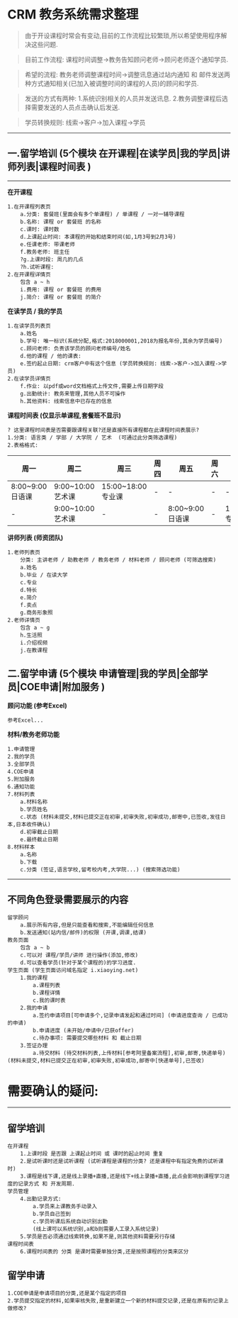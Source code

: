 
# CRM 教务系统需求整理

> 由于开设课程时常会有变动,目前的工作流程比较繁琐,所以希望使用程序解决这些问题.

> 目前工作流程: 课程时间调整->教务告知顾问老师->顾问老师逐个通知学员.

> 希望的流程: 教务老师调整课程时间->调整讯息通过站内通知 和 邮件发送两种方式通知相关(已加入被调整时间的课程的人员)的顾问和学员.

> 发送的方式有两种: 1.系统识别相关的人员并发送讯息. 2.教务调整课程后选择需要发送的人员点击确认后发送.

> 学员转换规则: 线索->客户->加入课程->学员

---

## 一.留学培训 (5个模块 在开课程|在读学员|我的学员|讲师列表|课程时间表 )
---

**在开课程**

	1.在开课程列表页
		a.分类: 套餐班(里面会有多个单课程) / 单课程 / 一对一辅导课程
		b.名称: 课程 or 套餐班 的名称
		c.课时: 课时数
		d.上课起止时间: 本课程的开始和结束时间(如,1月3号到2月3号)
		e.任课老师: 带课老师
		f.教务老师: 班主任
		?g.上课时段: 周几的几点
		?h.试听课程: 
	2.在开课程详情页
		包含 a ~ h
		i.费用: 课程 or 套餐班 的费用
		j.简介: 课程 or 套餐班 的简介

**在读学员 / 我的学员**

	1.在读学员列表页
		a.姓名
		b.学号: 唯一标识(系统分配,格式:2018000001,2018为报名年份,其余为学员编号)
		c.顾问老师: 负责该学员的顾问老师编号/姓名
		d.他的课程 / 他的课表: 
		e.签约起止日期: crm客户中有这个信息 (学员转换规则: 线索->客户->加入课程->学员)
	2.在读学员详情页
		f.作业: 以pdf或word文档格式上传文件,需要上传日期字段
		g.出勤统计: 教务来管理,其他人员不可操作
		h.其他资料: 线索信息中已存在的信息

**课程时间表 (仅显示单课程,套餐班不显示)**

	? 这里课程时间表是否需要跟课程关联?还是直接所有课程都在此课程时间表展示?
	1.分类: 语言类 / 学部 / 大学院 / 艺术  (可通过此分类筛选课程)
	2.表格格式:
|周一|周二|周三|周四|周五|周六|周日|
|-|-|-|-|-|-|-|
|8:00~9:00 日语课|9:00~10:00 艺术课|15:00~18:00 专业课| - | - | - | - |
| - |9:00~10:00 艺术课| - | - |8:00~9:00 日语课| - |15:00~18:00 专业课|

**讲师列表 (师资团队)**

	1.老师列表页
		分类: 主讲老师 / 助教老师 / 教务老师 / 材料老师 / 顾问老师 (可筛选搜索)
		a.姓名
		b.毕业 / 在读大学
		c.专业
		d.特长
		e.简介
		f.卖点
		g.商务形象照
	2.老师详情页
		包含 a ~ g
		h.生活照
		i.介绍视频
		j.在教课程

## 二.留学申请 (5个模块 申请管理|我的学员|全部学员|COE申请|附加服务 )

**顾问功能 (参考Excel)**

	参考Excel...

**材料/教务老师功能**

	1.申请管理
	2.我的学员
	3.全部学员
	4.COE申请
	5.附加服务
	6.通知功能
	7.材料列表
		a.材料名称
		b.学员姓名
		c.状态 (材料未提交,材料已提交正在初审,初审失败,初审成功,邮寄中,已签收,发往日本,日本收件确认)
		d.初审截止日期
		e.最终截止日期
	8.材料样本
		a.名称
		b.下载
		c.分类 (签证,语言学校,留考校内考,大学院...) (搜索筛选功能)

---

## 不同角色登录需要展示的内容

	留学顾问
		a.展示所有内容,但是只能查看和搜索,不能编辑任何信息
		b.发送通知(站内信/邮件)的权限 (开课,调课,结课)
	教务页面
		包含 a ~ b
		c.可以对 课程/学员/讲师 进行操作(添加,修改)
		d.可以查看学员(针对于某个课程的)的学习进度.
	学生页面 (学生页面访问域名指定 i.xiaoying.net)
		1.我的课程
			a.课程列表
			b.课程详情
			c.我的课时表
		2.我的申请
			a.签约申请项目[可申请多个,记录申请发起和通过时间] (申请进度查询 / 已成功的申请)
			b.申请进度 (未开始/申请中/已获offer)
			c.待办事项: 需要提交哪些材料 和 截止日期
		3.签证办理
			a.待交材料 (待交材料列表,上传材料[参考阿里备案流程],初审,邮寄,快递单号) (材料未提交,材料已提交正在初审,初审失败,初审成功,邮寄中[快递单号],已签收)

# 需要确认的疑问:

---

## 留学培训

	在开课程
		1.上课时段 是否跟 上课起止时间 或 课时的起止时间 重复
		2.是试听课时还是试听课程 (试听课程是课程的分类? 还是课程中有指定免费的试听课时)
		3.课程是线下课,还是线上录播+直播,还是线下+线上录播+直播,此点会影响到课程学习进度的记录方式 和 开发周期.
	学员管理
		4.出勤记录方式:
			a.学员来上课教务手动录入
			b.学员自己签到
			c.学员听课后系统自动识别出勤
			(线上课可以系统识别,a和b则需要人工录入系统记录)
		5.学员是否必须通过线索转换,如果不是,则其他资料需要另行存储
	课程时间表
		6.课程时间表的 分类 是课时需要单独分类,还是按照课程的分类来区分

## 留学申请

	1.COE申请是申请项目的分类,还是某个指定的项目
	2.学员提交指定的材料,如果审核失败,是重新建立一个新的材料提交记录,还是在原有的记录上做修改?
